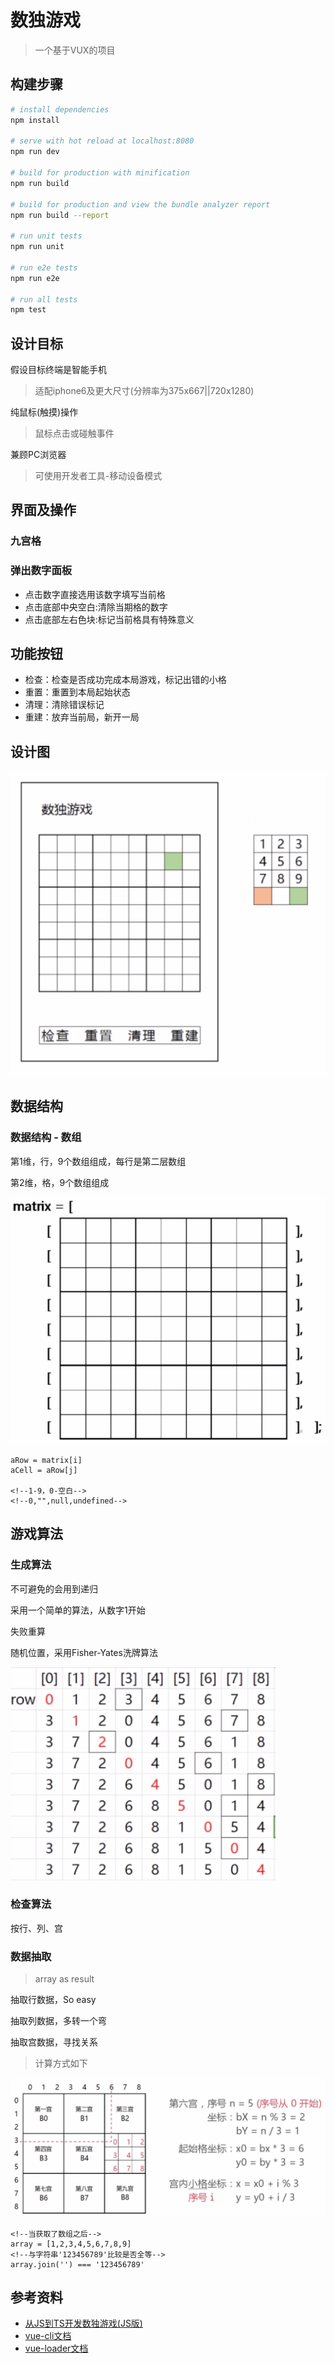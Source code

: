# 数独游戏

> 一个基于VUX的项目

## 构建步骤

``` bash
# install dependencies
npm install

# serve with hot reload at localhost:8080
npm run dev

# build for production with minification
npm run build

# build for production and view the bundle analyzer report
npm run build --report

# run unit tests
npm run unit

# run e2e tests
npm run e2e

# run all tests
npm test
```

## 设计目标

假设目标终端是智能手机

> 适配iphone6及更大尺寸(分辨率为375x667||720x1280)

纯鼠标(触摸)操作

> 鼠标点击或碰触事件

兼顾PC浏览器

> 可使用开发者工具-移动设备模式

## 界面及操作

### 九宫格

### 弹出数字面板

* 点击数字直接选用该数字填写当前格
* 点击底部中央空白:清除当期格的数字
* 点击底部左右色块:标记当前格具有特殊意义

## 功能按钮

* 检查：检查是否成功完成本局游戏，标记出错的小格
* 重置：重置到本局起始状态
* 清理：清除错误标记
* 重建：放弃当前局，新开一局

## 设计图

![](./src/assets/sudoku.png)

## 数据结构

### 数据结构 - 数组

第1维，行，9个数组组成，每行是第二层数组

第2维，格，9个数组组成

![](./src/assets/structure.png)

```vue
aRow = matrix[i]
aCell = aRow[j]

<!--1-9，0-空白-->
<!--0,"",null,undefined-->
```

## 游戏算法

### 生成算法

不可避免的会用到递归

采用一个简单的算法，从数字1开始

失败重算

随机位置，采用Fisher-Yates洗牌算法

![](./src/assets/Fisher-Yates.png)

### 检查算法

按行、列、宫

### 数据抽取

> array as result

抽取行数据，So easy

抽取列数据，多转一个弯

抽取宫数据，寻找关系

> 计算方式如下

![](./src/assets/coordinate.png)

```vue
<!--当获取了数组之后-->
array = [1,2,3,4,5,6,7,8,9]
<!--与字符串'123456789'比较是否全等-->
array.join('') === '123456789'
```

## 参考资料

* [从JS到TS开发数独游戏(JS版)](https://www.imooc.com/learn/899)
* [vue-cli文档](http://vuejs-templates.github.io/webpack/)
* [vue-loader文档](http://vuejs.github.io/vue-loader)
